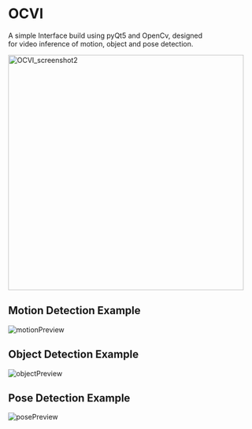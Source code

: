 # OCVI

A simple Interface build using pyQt5 and OpenCv, designed\
for video inference of motion, object and pose detection.

<img width="478" alt="OCVI_screenshot2" src="https://github.com/user-attachments/assets/1e94aa29-7d35-4daa-a642-6e1ef118a130">

## Motion Detection Example

![motionPreview](https://github.com/user-attachments/assets/a178c3c9-8959-41f3-bb6e-cf356cc28860)

## Object Detection Example

![objectPreview](https://github.com/user-attachments/assets/8d8d7f5c-a93d-44c5-98d5-8f5c752c1ce4)

## Pose Detection Example

![posePreview](https://github.com/user-attachments/assets/fe334f4a-7f92-49cc-a191-927536ad7d38)
